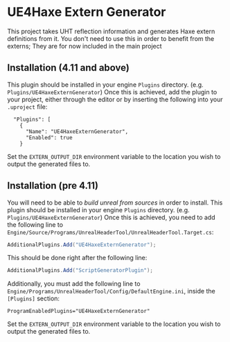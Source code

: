 # UE4Haxe Extern Generator

This project takes UHT reflection information and generates Haxe extern definitions from it.
You don't need to use this in order to benefit from the externs; They are for now included in the main
project


## Installation (4.11 and above)

This plugin should be installed in your engine `Plugins` directory. (e.g. `Plugins/UE4HaxeExternGenerator`)
Once this is achieved, add the plugin to your project, either through the editor or by inserting the following into your `.uproject` file:

```
  "Plugins": [
    {
      "Name": "UE4HaxeExternGenerator",
      "Enabled": true
    }
```

Set the `EXTERN_OUTPUT_DIR` environment variable to the location you wish to output the generated files to.

## Installation (pre 4.11)

You will need to be able to *build unreal from sources* in order to install.
This plugin should be installed in your engine `Plugins` directory. (e.g. `Plugins/UE4HaxeExternGenerator`)
Once this is achieved, you need to add the following line to `Engine/Source/Programs/UnrealHeaderTool/UnrealHeaderTool.Target.cs`:

```c#
AdditionalPlugins.Add("UE4HaxeExternGenerator");
```

This should be done right after the following line:

```c#
AdditionalPlugins.Add("ScriptGeneratorPlugin");
```

Additionally, you must add the following line to `Engine/Programs/UnrealHeaderTool/Config/DefaultEngine.ini`, inside the `[Plugins]` section:

```
ProgramEnabledPlugins="UE4HaxeExternGenerator"
```

Set the `EXTERN_OUTPUT_DIR` environment variable to the location you wish to output the generated files to.
